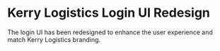 # Kerry Logistics Login UI Redesign

The login UI has been redesigned to enhance the user experience and match Kerry Logistics branding.

